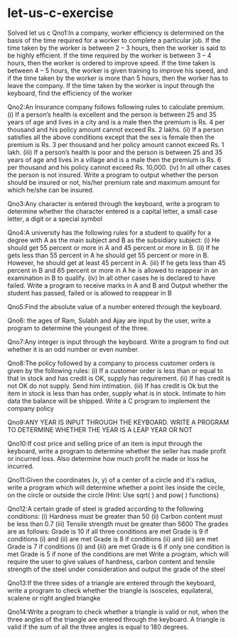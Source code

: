 # let-us-c-exercise
Solved let us c
Qno1:In a company, worker efficiency is determined on the basis of the time required for a worker to complete 
a particular job. If the time taken by the worker is between 2 – 3 hours, then the worker is said to be highly 
efficient. If the time required by the worker is between 3 – 4 hours, then the worker is ordered to improve speed. 
If the time taken is between 4 – 5 hours, the worker is given training to improve his speed, and if the time 
taken by the worker is more than 5 hours, then the worker has to leave the company. If the time taken by the worker 
is input through the keyboard, find the efficiency of the worker

Qno2:An Insurance company follows following rules to calculate premium. 
(i) If a person’s health is excellent and the person is between 25 and 35 years of age and lives in a city and is a male then the premium is Rs. 4 per 
thousand and his policy amount cannot exceed Rs. 2 lakhs. 
(ii) If a person satisfies all the above conditions except that the sex is female then the premium is Rs. 3 per thousand and her policy amount cannot exceed Rs. 1 lakh.
(iii) If a person’s health is poor and the person is between 25 and 35 years of age and lives in a village and 
is a male then the premium is Rs. 6 per thousand and his policy cannot exceed Rs. 10,000. 
(iv) In all other cases the person is not insured. 
Write a program to output whether the person should be insured or not, his/her 
premium rate and maximum amount for which he/she can be insured.

Qno3:Any character is entered through the keyboard, write a program to determine whether the character entered is 
a capital letter, a small case letter, a digit or a special symbol

Qno4:A university has the following rules for a student to qualify for a degree with A as the main subject and B 
as the subsidiary subject: 
(i) He should get 55 percent or more in A and 45 percent or more in B. 
(ii) If he gets less than 55 percent in A he should get 55 percent or more in B. However, he should get at least 
45 percent in A. 
(iii) If he gets less than 45 percent in B and 65 percent or more in A he is allowed to 
reappear in an examination in B to qualify. 
(iv) In all other cases he is declared to have failed. Write a 
program to receive marks in A and B and Output whether the student has passed, failed or is allowed to reappear in B

Qno5:Find the absolute value of a number entered through the keyboard. 

Qno6: the ages of Ram, Sulabh and Ajay are input by the user, write a program to determine the youngest of the three.

Qno7:Any integer is input through the keyboard. Write a program to 
find out whether it is an odd number or even number. 
 
Qno8:The policy followed by a company to process customer orders is given by the following rules:
(i) If a customer order is less than or equal to that in stock and has credit is OK, supply has requirement.
(ii) If has credit is not OK do not supply. Send him intimation.
(iii) If has credit is Ok but the item in stock is less than has order, supply what is in stock. 
Intimate to him data the balance will be shipped.
Write a C program to implement the company policy 

Qno9:ANY YEAR IS INPUT THROUGH THE KEYBOARD. WRITE A PROGRAM TO DETERMINE WHETHER THE YEAR IS A LEAP YEAR OR NOT

Qno10:If cost price and selling price of an item is input through the 
keyboard, write a program to determine whether the seller has 
made profit or incurred loss. Also determine how much profit 
he made or loss he incurred. 

Qno11:Given the coordinates (x, y) of a center of a circle and it's radius, write a program which will determine 
whether a point lies inside the circle, on the circle or outside the circle 
(Hint: Use sqrt( ) and pow( ) functions)

Qno12:A certain grade of steel is graded according to the following conditions: 
(i) Hardness must be greater than 50 
(ii) Carbon content must be less than 0.7 
(iii) Tensile strength must be greater than 5600 
The grades are as follows: 
Grade is 10 if all three conditions are met 
Grade is 9 if conditions (i) and (ii) are met 
Grade is 8 if conditions (ii) and (iii) are met 
Grade is 7 if conditions (i) and (iii) are met 
Grade is 6 if only one condition is met 
Grade is 5 if none of the conditions are met 
Write a program, which will require the user to give values of hardness, carbon content and tensile strength 
of the steel under consideration and output the grade of the steel

Qno13:If the three sides of a triangle are entered through the keyboard, write a program to check whether the
triangle is isosceles, equilateral, scalene or right angled triangke

Qno14:Write a program to check whether a triangle is valid or not, when the three angles of the triangle are entered 
through the keyboard. A triangle is valid if the sum of all the three angles is equal to 180 degrees.

